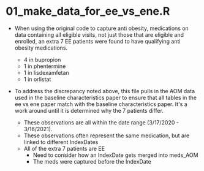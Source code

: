   # 01_make_data_for_ee_vs_ene.R
  - When using the original code to capture anti obesity, medications on data 
  containing all eligible visits, not just those that are eligible and enrolled, 
  an extra 7 EE patients were found to have qualifying anti obesity medications.
    - 4 in bupropion
    - 1 in phentermine
    - 1 in lisdexamfetan
    - 1 in orlistat
    
  - To address the discrepancy noted above, this file pulls in the AOM 
  data used in the baseline characteristics paper to ensure that all tables 
  in the ee vs ene paper match with the baseline characteristics paper. It's a 
  work around until it is determined why the 7 patients differ.
  
    - These observations are all within the date range (3/17/2020 - 3/16/2021).
    - These observations often represent the same medication, but are linked to 
    different IndexDates
    - All of the extra 7 patients are EE
      - Need to consider how an IndexDate gets merged into meds_AOM
      - The meds were captured before the IndexDate

